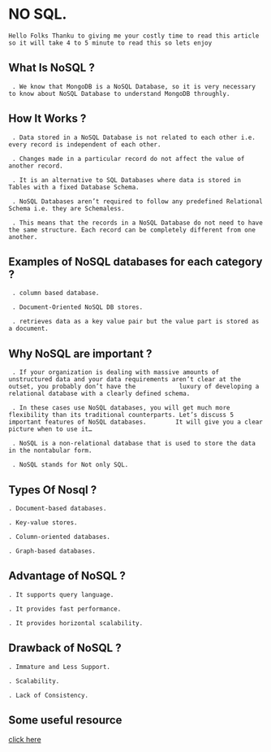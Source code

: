 
# NO SQL.
    Hello Folks Thanku to giving me your costly time to read this article
    so it will take 4 to 5 minute to read this so lets enjoy





##  What Is NoSQL ?
     . We know that MongoDB is a NoSQL Database, so it is very necessary to know about NoSQL Database to understand MongoDB throughly.
     
     
##  How It Works ?

     . Data stored in a NoSQL Database is not related to each other i.e. every record is independent of each other. 
     
     . Changes made in a particular record do not affect the value of another record. 
     
     . It is an alternative to SQL Databases where data is stored in Tables with a fixed Database Schema.
     
     . NoSQL Databases aren’t required to follow any predefined Relational Schema i.e. they are Schemaless. 
     
     . This means that the records in a NoSQL Database do not need to have the same structure. Each record can be completely different from one another.
     
##  Examples of NoSQL databases for each category ?

     . column based database.
     
     . Document-Oriented NoSQL DB stores.
     
     . retrieves data as a key value pair but the value part is stored as a document.

## Why  NoSQL  are important ?

     . If your organization is dealing with massive amounts of unstructured data and your data requirements aren’t clear at the outset, you probably don’t have the            luxury of developing a relational database with a clearly defined schema.
     
     . In these cases use NoSQL databases, you will get much more flexibility than its traditional counterparts. Let’s discuss 5 important features of NoSQL databases.        It will give you a clear picture when to use it…
     
     . NoSQL is a non-relational database that is used to store the data in the nontabular form.
     
     . NoSQL stands for Not only SQL.


##  Types Of Nosql ?

    . Document-based databases.
    
    . Key-value stores.
    
    . Column-oriented databases.
    
    . Graph-based databases.


## Advantage of NoSQL ?
    . It supports query language.

    . It provides fast performance.

    . It provides horizontal scalability.

## Drawback of NoSQL ?
    . Immature and Less Support.

    . Scalability.

    . Lack of Consistency.
## Some useful resource

 [click here](<https://github.com/davidheweb/nosql-blog>)
